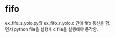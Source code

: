 # fifo  

ex_fifo_s_yolo.py와 ex_fifo_r_yolo.c 간에 fifo 통신을 함.  
먼저 python file을 실행후 c file을 실행해야 동작함.
